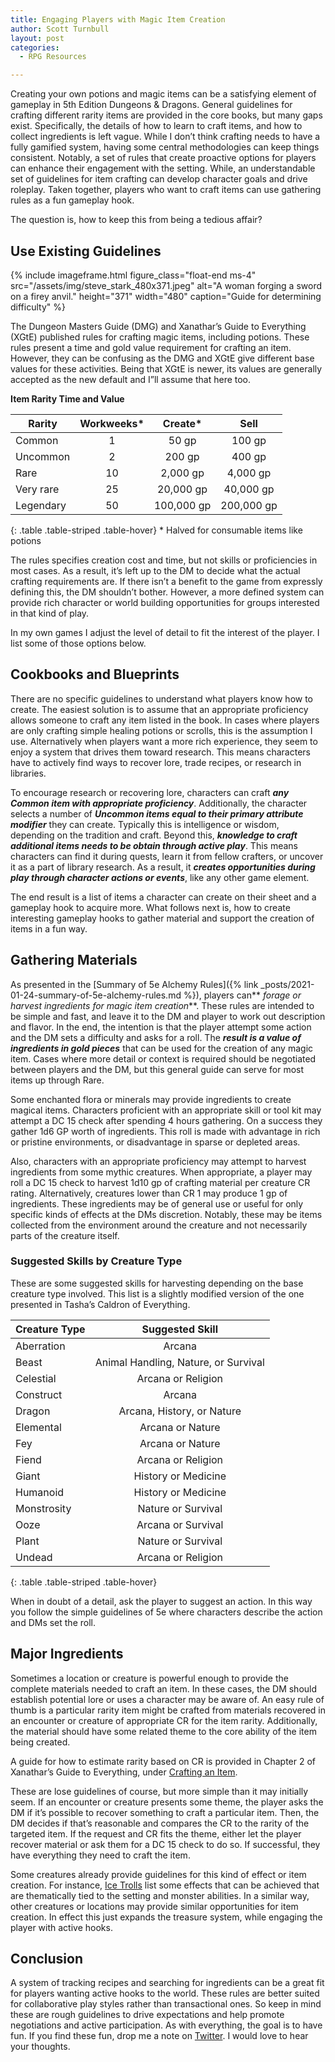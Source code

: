 ```yaml
---
title: Engaging Players with Magic Item Creation
author: Scott Turnbull
layout: post
categories:
  - RPG Resources

---
```


Creating your own potions and magic items can be a satisfying element of gameplay in 5th Edition Dungeons & Dragons. General guidelines for crafting different rarity items are provided in the core books, but many gaps exist. Specifically, the details of how to learn to craft items, and how to collect ingredients is left vague. While I don&#8217;t think crafting needs to have a fully gamified system, having some central methodologies can keep things consistent. Notably, a set of rules that create proactive options for players can enhance their engagement with the setting. While, an understandable set of guidelines for item crafting can develop character goals and drive roleplay. Taken together, players who want to craft items can use gathering rules as a fun gameplay hook.

The question is, how to keep this from being a tedious affair?

## Use Existing Guidelines

{% include imageframe.html
  figure_class="float-end ms-4"
  src="/assets/img/steve_stark_480x371.jpeg"
  alt="A woman forging a sword on a firey anvil."
  height="371" width="480"
  caption="Guide for determining difficulty"
 %}

The Dungeon Masters Guide (DMG) and Xanathar&#8217;s Guide to Everything (XGtE) published rules for crafting magic items, including potions. These rules present a time and gold value requirement for crafting an item. However, they can be confusing as the DMG and XGtE give different base values for these activities. Being that XGtE is newer, its values are generally accepted as the new default and I&#8221;ll assume that here too. 

**Item Rarity Time and Value** 


|Rarity|Workweeks*|Create*|Sell|
|--- |:-: |:-: |:-: |
|Common|1|50 gp|100 gp|
|Uncommon|2|200 gp|400 gp|
|Rare|10|2,000 gp|4,000 gp|
|Very rare|25|20,000 gp|40,000 gp|
|Legendary|50|100,000 gp|200,000 gp|
{: .table .table-striped .table-hover}
\* Halved for consumable items like potions

The rules specifies creation cost and time, but not skills or proficiencies in most cases. As a result, it&#8217;s left up to the DM to decide what the actual crafting requirements are. If there isn&#8217;t a benefit to the game from expressly defining this, the DM shouldn&#8217;t bother. However, a more defined system can provide rich character or world building opportunities for groups interested in that kind of play.

In my own games I adjust the level of detail to fit the interest of the player. I list some of those options below.

## Cookbooks and Blueprints

There are no specific guidelines to understand what players know how to create. The easiest solution is to assume that an appropriate proficiency allows someone to craft any item listed in the book. In cases where players are only crafting simple healing potions or scrolls, this is the assumption I use. Alternatively when players want a more rich experience, they seem to enjoy a system that drives them toward research. This means characters have to actively find ways to recover lore, trade recipes, or research in libraries.

To encourage research or recovering lore, characters can craft **_any Common item with appropriate proficiency_**. Additionally, the character selects a number of **_Uncommon items equal to their primary attribute modifier_** they can create. Typically this is intelligence or wisdom, depending on the tradition and craft. Beyond this, **_knowledge to craft additional items needs to be obtain through active play_**. This means characters can find it during quests, learn it from fellow crafters, or uncover it as a part of library research. As a result, it **_creates opportunities during play through character actions or events_**, like any other game element.

The end result is a list of items a character can create on their sheet and a gameplay hook to acquire more. What follows next is, how to create interesting gameplay hooks to gather material and support the creation of items in a fun way.

## Gathering Materials

As presented in the [Summary of 5e Alchemy Rules]({% link _posts/2021-01-24-summary-of-5e-alchemy-rules.md %}), players can** _forage or harvest ingredients for magic item creation_**. These rules are intended to be simple and fast, and leave it to the DM and player to work out description and flavor. In the end, the intention is that the player attempt some action and the DM sets a difficulty and asks for a roll. The **_result is a value of ingredients in gold pieces_** that can be used for the creation of any magic item. Cases where more detail or context is required should be negotiated between players and the DM, but this general guide can serve for most items up through Rare.

Some enchanted flora or minerals may provide ingredients to create magical items. Characters proficient with an appropriate skill or tool kit may attempt a DC 15 check after spending 4 hours gathering. On a success they gather 1d6 GP worth of ingredients. This roll is made with advantage in rich or pristine environments, or disadvantage in sparse or depleted areas.

Also, characters with an appropriate proficiency may attempt to harvest ingredients from some mythic creatures. When appropriate, a player may roll a DC 15 check to harvest 1d10 gp of crafting material per creature CR rating. Alternatively, creatures lower than CR 1 may produce 1 gp of ingredients. These ingredients may be of general use or useful for only specific kinds of effects at the DMs discretion. Notably, these may be items collected from the environment around the creature and not necessarily parts of the creature itself.

### Suggested Skills by Creature Type

These are some suggested skills for harvesting depending on the base creature type involved. This list is a slightly modified version of the one presented in Tasha&#8217;s Caldron of Everything.

|Creature Type|Suggested Skill|
|--- |:-: |
|Aberration|Arcana|
|Beast|Animal Handling, Nature, or Survival|
|Celestial|Arcana or Religion|
|Construct|Arcana|
|Dragon|Arcana, History, or Nature|
|Elemental|Arcana or Nature|
|Fey|Arcana or Nature|
|Fiend|Arcana or Religion|
|Giant|History or Medicine|
|Humanoid|History or Medicine|
|Monstrosity|Nature or Survival|
|Ooze|Arcana or Survival|
|Plant|Nature or Survival|
|Undead|Arcana or Religion|
{: .table .table-striped .table-hover}
 

When in doubt of a detail, ask the player to suggest an action. In this way you follow the simple guidelines of 5e where characters describe the action and DMs set the roll.

## Major Ingredients

Sometimes a location or creature is powerful enough to provide the complete materials needed to craft an item. In these cases, the DM should establish potential lore or uses a character may be aware of. An easy rule of thumb is a particular rarity item might be crafted from materials recovered in an encounter or creature of appropriate CR for the item rarity. Additionally, the material should have some related theme to the core ability of the item being created. 

A guide for how to estimate rarity based on CR is provided in Chapter 2 of Xanathar&#8217;s Guide to Everything, under <a href="https://www.dndbeyond.com/sources/xgte/downtime-revisited#CraftinganItem" target="_blank" rel="noreferrer noopener">Crafting an Item</a>.

These are lose guidelines of course, but more simple than it may initially seem. If an encounter or creature presents some theme, the player asks the DM if it&#8217;s possible to recover something to craft a particular item. Then, the DM decides if that&#8217;s reasonable and compares the CR to the rarity of the targeted item. If the request and CR fits the theme, either let the player recover material or ask them for a DC 15 check to do so. If successful, they have everything they need to craft the item.

Some creatures already provide guidelines for this kind of effect or item creation. For instance, <a href="https://forgottenrealms.fandom.com/wiki/Ice_troll" target="_blank" rel="noreferrer noopener">Ice Trolls</a> list some effects that can be achieved that are thematically tied to the setting and monster abilities. In a similar way, other creatures or locations may provide similar opportunities for item creation. In effect this just expands the treasure system, while engaging the player with active hooks.

## Conclusion

A system of tracking recipes and searching for ingredients can be a great fit for players wanting active hooks to the world. These rules are better suited for collaborative play styles rather than transactional ones. So keep in mind these are rough guidelines to drive expectations and help promote negotiations and active participation. As with everything, the goal is to have fun. If you find these fun, drop me a note on [Twitter](https://www.twitter.com/optionalrule). I would love to hear your thoughts.

